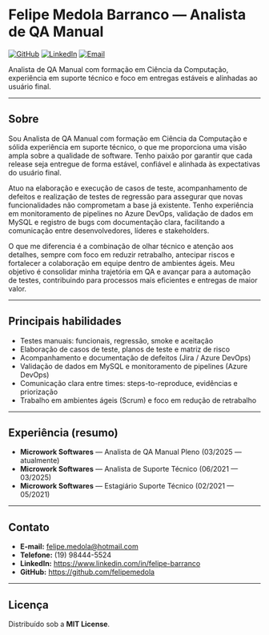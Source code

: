 # Felipe Medola Barranco — Analista de QA Manual

[![GitHub](https://img.shields.io/badge/GitHub-@felipemedola-181717?style=flat&logo=github)](https://github.com/felipemedola) [![LinkedIn](https://img.shields.io/badge/LinkedIn-Felipe%20Barranco-0A66C2?style=flat&logo=linkedin)](https://www.linkedin.com/in/felipe-barranco) [![Email](https://img.shields.io/badge/Email-felipe.medola%40hotmail.com-D14836?style=flat&logo=gmail)](mailto:felipe.medola@hotmail.com)

Analista de QA Manual com formação em Ciência da Computação, experiência em suporte técnico e foco em entregas estáveis e alinhadas ao usuário final.

---

## Sobre
Sou Analista de QA Manual com formação em Ciência da Computação e sólida experiência em suporte técnico, o que me proporciona uma visão ampla sobre a qualidade de software. Tenho paixão por garantir que cada release seja entregue de forma estável, confiável e alinhada às expectativas do usuário final.

Atuo na elaboração e execução de casos de teste, acompanhamento de defeitos e realização de testes de regressão para assegurar que novas funcionalidades não comprometam a base já existente. Tenho experiência em monitoramento de pipelines no Azure DevOps, validação de dados em MySQL e registro de bugs com documentação clara, facilitando a comunicação entre desenvolvedores, líderes e stakeholders.

O que me diferencia é a combinação de olhar técnico e atenção aos detalhes, sempre com foco em reduzir retrabalho, antecipar riscos e fortalecer a colaboração em equipe dentro de ambientes ágeis. Meu objetivo é consolidar minha trajetória em QA e avançar para a automação de testes, contribuindo para processos mais eficientes e entregas de maior valor.

---

## Principais habilidades
- Testes manuais: funcionais, regressão, smoke e aceitação  
- Elaboração de casos de teste, planos de teste e matriz de risco  
- Acompanhamento e documentação de defeitos (Jira / Azure DevOps)  
- Validação de dados em MySQL e monitoramento de pipelines (Azure DevOps)  
- Comunicação clara entre times: steps-to-reproduce, evidências e priorização  
- Trabalho em ambientes ágeis (Scrum) e foco em redução de retrabalho

---

## Experiência (resumo)
- **Microwork Softwares** — Analista de QA Manual Pleno (03/2025 — atualmente)  
- **Microwork Softwares** — Analista de Suporte Técnico (06/2021 — 03/2025)  
- **Microwork Softwares** — Estagiário Suporte Técnico (02/2021 — 05/2021)

---

## Contato
- **E-mail:** [felipe.medola@hotmail.com](mailto:felipe.medola@hotmail.com)  
- **Telefone:** (19) 98444-5524  
- **LinkedIn:** https://www.linkedin.com/in/felipe-barranco  
- **GitHub:** https://github.com/felipemedola

---

## Licença
Distribuído sob a **MIT License**.
